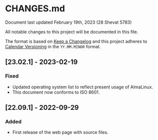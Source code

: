 # CHANGES.md

Document last updated February 19th, 2023 (28 Shevat 5783)

All notable changes to this project will be documented in this file.

The format is based on [Keep a Changelog](https://keepachangelog.com/en/1.0.0)
and this project adheres to [Calendar Versioning](https://calver.org) in the
`YY.MM.MINOR` format.

## [23.02.1] - 2023-02-19

### Fixed
- Updated operating system list to reflect present usage of AlmaLinux.
- This document now conforms to ISO 8601.

## [22.09.1] - 2022-09-29

### Added
- First release of the web page with source files.
